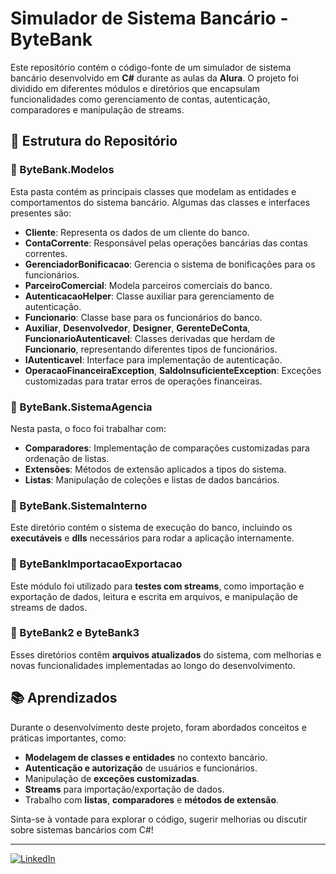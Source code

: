 # Simulador de Sistema Bancário - ByteBank

Este repositório contém o código-fonte de um simulador de sistema bancário desenvolvido em **C#** durante as aulas da **Alura**. O projeto foi dividido em diferentes módulos e diretórios que encapsulam funcionalidades como gerenciamento de contas, autenticação, comparadores e manipulação de streams.

## 🏦 Estrutura do Repositório

### 📂 ByteBank.Modelos

Esta pasta contém as principais classes que modelam as entidades e comportamentos do sistema bancário. Algumas das classes e interfaces presentes são:

- **Cliente**: Representa os dados de um cliente do banco.
- **ContaCorrente**: Responsável pelas operações bancárias das contas correntes.
- **GerenciadorBonificacao**: Gerencia o sistema de bonificações para os funcionários.
- **ParceiroComercial**: Modela parceiros comerciais do banco.
- **AutenticacaoHelper**: Classe auxiliar para gerenciamento de autenticação.
- **Funcionario**: Classe base para os funcionários do banco.
- **Auxiliar**, **Desenvolvedor**, **Designer**, **GerenteDeConta**, **FuncionarioAutenticavel**: Classes derivadas que herdam de **Funcionario**, representando diferentes tipos de funcionários.
- **IAutenticavel**: Interface para implementação de autenticação.
- **OperacaoFinanceiraException**, **SaldoInsuficienteException**: Exceções customizadas para tratar erros de operações financeiras.

### 📂 ByteBank.SistemaAgencia

Nesta pasta, o foco foi trabalhar com:
- **Comparadores**: Implementação de comparações customizadas para ordenação de listas.
- **Extensões**: Métodos de extensão aplicados a tipos do sistema.
- **Listas**: Manipulação de coleções e listas de dados bancários.

### 📂 ByteBank.SistemaInterno

Este diretório contém o sistema de execução do banco, incluindo os **executáveis** e **dlls** necessários para rodar a aplicação internamente.

### 📂 ByteBankImportacaoExportacao

Este módulo foi utilizado para **testes com streams**, como importação e exportação de dados, leitura e escrita em arquivos, e manipulação de streams de dados.

### 📂 ByteBank2 e ByteBank3

Esses diretórios contêm **arquivos atualizados** do sistema, com melhorias e novas funcionalidades implementadas ao longo do desenvolvimento.
   
## 📚 Aprendizados

Durante o desenvolvimento deste projeto, foram abordados conceitos e práticas importantes, como:
- **Modelagem de classes e entidades** no contexto bancário.
- **Autenticação e autorização** de usuários e funcionários.
- Manipulação de **exceções customizadas**.
- **Streams** para importação/exportação de dados.
- Trabalho com **listas**, **comparadores** e **métodos de extensão**.


Sinta-se à vontade para explorar o código, sugerir melhorias ou discutir sobre sistemas bancários com C#!

---

[![LinkedIn](https://img.shields.io/badge/-LinkedIn-blue?style=flat&logo=Linkedin&logoColor=white)](https://www.linkedin.com/in/devthalesoliveira/)
